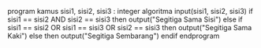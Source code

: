 program 
kamus
    sisi1, sisi2, sisi3 : integer
algoritma
    input(sisi1, sisi2, sisi3)
    if sisi1 == sisi2 AND sisi2 == sisi3  then
		output("Segitiga Sama Sisi")
	else if sisi1 == sisi2 OR sisi1 == sisi3 OR sisi2 == sisi3 then
		output("Segitiga Sama Kaki")
	else then
		output("Segitiga Sembarang")
	endif
endprogram